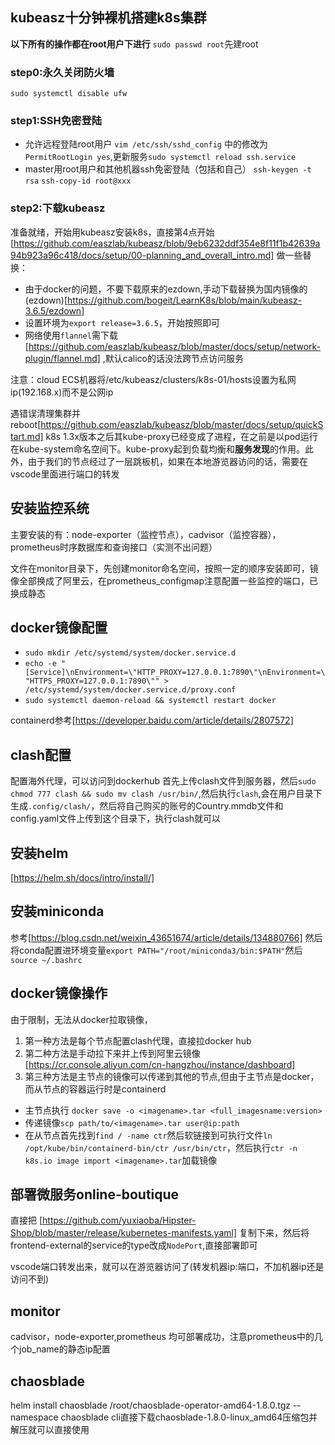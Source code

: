 ## kubeasz十分钟裸机搭建k8s集群
**以下所有的操作都在root用户下进行**
`sudo passwd root`先建root
### step0:永久关闭防火墙
`sudo systemctl disable ufw`
### step1:SSH免密登陆
- 允许远程登陆root用户
  `vim /etc/ssh/sshd_config` 中的修改为 `PermitRootLogin yes`,更新服务`sudo systemctl reload ssh.service`
- master用root用户和其他机器ssh免密登陆（包括和自己）
  `ssh-keygen -t rsa`
  `ssh-copy-id root@xxx`

### step2:下载kubeasz
准备就绪，开始用kubeasz安装k8s，直接第4点开始[https://github.com/easzlab/kubeasz/blob/9eb6232ddf354e8f11f1b42639a94b923a96c418/docs/setup/00-planning_and_overall_intro.md]
做一些替换：
- 由于docker的问题，不要下载原来的ezdown,手动下载替换为国内镜像的(ezdown)[https://github.com/bogeit/LearnK8s/blob/main/kubeasz-3.6.5/ezdown]
- 设置环境为`export release=3.6.5`，开始按照即可
- 网络使用`flannel`需下载[https://github.com/easzlab/kubeasz/blob/master/docs/setup/network-plugin/flannel.md] ,默认calico的话没法跨节点访问服务

注意：cloud ECS机器将/etc/kubeasz/clusters/k8s-01/hosts设置为私网ip(192.168.x)而不是公网ip

遇错误清理集群并reboot[https://github.com/easzlab/kubeasz/blob/master/docs/setup/quickStart.md]
k8s 1.3x版本之后其kube-proxy已经变成了进程，在之前是以pod运行在kube-system命名空间下。kube-proxy起到负载均衡和**服务发现**的作用。此外，由于我们的节点经过了一层跳板机，如果在本地游览器访问的话，需要在vscode里面进行端口的转发

## 安装监控系统
主要安装的有：node-exporter（监控节点），cadvisor（监控容器），prometheus时序数据库和查询接口（实测不出问题）

文件在monitor目录下，先创建monitor命名空间，按照一定的顺序安装即可，镜像全部换成了阿里云，在prometheus_configmap注意配置一些监控的端口，已换成静态

## docker镜像配置
- `sudo mkdir /etc/systemd/system/docker.service.d`
- `echo -e "[Service]\nEnvironment=\"HTTP_PROXY=127.0.0.1:7890\"\nEnvironment=\"HTTPS_PROXY=127.0.0.1:7890\"" > /etc/systemd/system/docker.service.d/proxy.conf`
- `sudo systemctl daemon-reload && systemctl restart docker`

containerd参考[https://developer.baidu.com/article/details/2807572]

## clash配置
配置海外代理，可以访问到dockerhub
首先上传clash文件到服务器，然后`sudo chmod 777 clash && sudo mv clash /usr/bin/`,然后执行`clash`,会在用户目录下生成`.config/clash/`，然后将自己购买的账号的Country.mmdb文件和config.yaml文件上传到这个目录下，执行clash就可以 

## 安装helm
[https://helm.sh/docs/intro/install/]
## 安装miniconda
参考[https://blog.csdn.net/weixin_43651674/article/details/134880766]
然后将conda配置进环境变量`export PATH="/root/miniconda3/bin:$PATH"`然后`source ~/.bashrc`
## docker镜像操作
由于限制，无法从docker拉取镜像，
1. 第一种方法是每个节点配置clash代理，直接拉docker hub
2. 第二种方法是手动拉下来并上传到阿里云镜像[https://cr.console.aliyun.com/cn-hangzhou/instance/dashboard]
3. 第三种方法是主节点的镜像可以传递到其他的节点,但由于主节点是docker，而从节点的容器运行时是containerd
- 主节点执行 `docker save -o <imagename>.tar <full_imagesname:version>`
- 传递镜像`scp path/to/<imagename>.tar user@ip:path`
- 在从节点首先找到`find / -name ctr`然后软链接到可执行文件`ln /opt/kube/bin/containerd-bin/ctr /usr/bin/ctr`，然后执行`ctr -n k8s.io image import <imagename>.tar`加载镜像

## 部署微服务online-boutique
直接把 [https://github.com/yuxiaoba/Hipster-Shop/blob/master/release/kubernetes-manifests.yaml] 复制下来，然后将 frontend-external的service的type改成`NodePort`,直接部署即可

vscode端口转发出来，就可以在游览器访问了(转发机器ip:端口，不加机器ip还是访问不到)

## monitor
cadvisor，node-exporter,prometheus 均可部署成功，注意prometheus中的几个job_name的静态ip配置

## chaosblade
helm install chaosblade /root/chaosblade-operator-amd64-1.8.0.tgz --namespace chaosblade
cli直接下载chaosblade-1.8.0-linux_amd64压缩包并解压就可以直接使用
